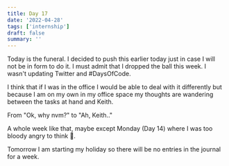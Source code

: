 ```yaml
---
title: Day 17
date: '2022-04-28'
tags: ['internship']
draft: false
summary: ''
---
```

Today is the funeral. I decided to push this earlier today just in case I will not be in form to do it. I must admit that I dropped the ball this week. I wasn't updating Twitter and #DaysOfCode.

I think that if I was in the office I would be able to deal with it differently but because I am on my own in my office space my thoughts are wandering between the tasks at hand and Keith.

From "Ok, why nvm?" to "Ah, Keith.."

A whole week like that, maybe except Monday (Day 14) where I was too bloody angry to think 🙂.

Tomorrow I am starting my holiday so there will be no entries in the journal for a week. 